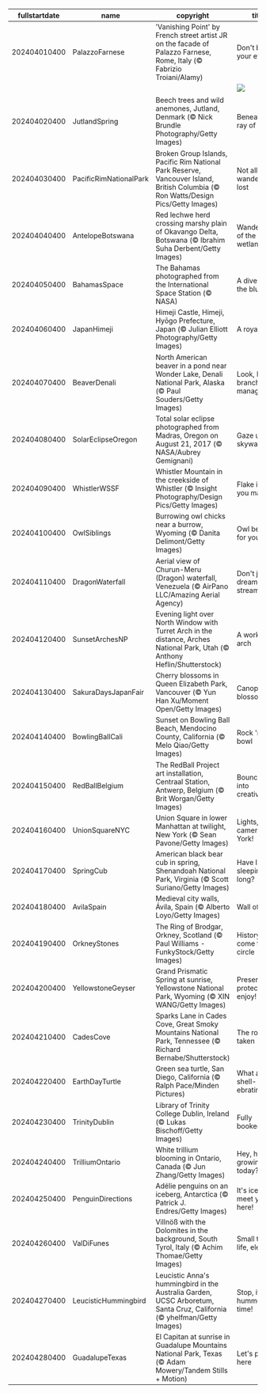 |fullstartdate|name|copyright|title|image|
|--|--|--|--|--|
202404010400|PalazzoFarnese|'Vanishing Point' by French street artist JR on the facade of Palazzo Farnese, Rome, Italy (© Fabrizio Troiani/Alamy)|Don't believe your eyes|![](/en-CA/2024/04/202404010400PalazzoFarnese.jpg)|
||||![](/en-CA/2024/04/.jpg)|
202404020400|JutlandSpring|Beech trees and wild anemones, Jutland, Denmark (© Nick Brundle Photography/Getty Images)|Beneath a ray of light|![](/en-CA/2024/04/202404020400JutlandSpring.jpg)|
202404030400|PacificRimNationalPark|Broken Group Islands, Pacific Rim National Park Reserve, Vancouver Island, British Columbia (© Ron Watts/Design Pics/Getty Images)|Not all who wander are lost|![](/en-CA/2024/04/202404030400PacificRimNationalPark.jpg)|
202404040400|AntelopeBotswana|Red lechwe herd crossing marshy plain of Okavango Delta, Botswana (© Ibrahim Suha Derbent/Getty Images)|Wanderers of the wetlands|![](/en-CA/2024/04/202404040400AntelopeBotswana.jpg)|
202404050400|BahamasSpace|The Bahamas photographed from the International Space Station (© NASA)|A dive into the blue|![](/en-CA/2024/04/202404050400BahamasSpace.jpg)|
202404060400|JapanHimeji|Himeji Castle, Himeji, Hyōgo Prefecture, Japan (© Julian Elliott Photography/Getty Images)|A royal view|![](/en-CA/2024/04/202404060400JapanHimeji.jpg)|
202404070400|BeaverDenali|North American beaver in a pond near Wonder Lake, Denali National Park, Alaska (© Paul Souders/Getty Images)|Look, I'm a branch manager!|![](/en-CA/2024/04/202404070400BeaverDenali.jpg)|
202404080400|SolarEclipseOregon|Total solar eclipse photographed from Madras, Oregon on August 21, 2017 (© NASA/Aubrey Gemignani)|Gaze up, skywatchers!|![](/en-CA/2024/04/202404080400SolarEclipseOregon.jpg)|
202404090400|WhistlerWSSF|Whistler Mountain in the creekside of Whistler (© Insight Photography/Design Pics/Getty Images)|Flake it till you make it|![](/en-CA/2024/04/202404090400WhistlerWSSF.jpg)|
202404100400|OwlSiblings|Burrowing owl chicks near a burrow, Wyoming (© Danita Delimont/Getty Images)|Owl be there for you!|![](/en-CA/2024/04/202404100400OwlSiblings.jpg)|
202404110400|DragonWaterfall|Aerial view of Churun-Meru (Dragon) waterfall, Venezuela (© AirPano LLC/Amazing Aerial Agency)|Don't just dream it, stream it!|![](/en-CA/2024/04/202404110400DragonWaterfall.jpg)|
202404120400|SunsetArchesNP|Evening light over North Window with Turret Arch in the distance, Arches National Park, Utah (© Anthony Heflin/Shutterstock)|A work of arch|![](/en-CA/2024/04/202404120400SunsetArchesNP.jpg)|
202404130400|SakuraDaysJapanFair|Cherry blossoms in Queen Elizabeth Park, Vancouver (© Yun Han Xu/Moment Open/Getty Images)|Canopy of blossoms|![](/en-CA/2024/04/202404130400SakuraDaysJapanFair.jpg)|
202404140400|BowlingBallCali|Sunset on Bowling Ball Beach, Mendocino County, California (© Melo Qiao/Getty Images)|Rock 'n' bowl|![](/en-CA/2024/04/202404140400BowlingBallCali.jpg)|
202404150400|RedBallBelgium|The RedBall Project art installation, Centraal Station, Antwerp, Belgium (© Brit Worgan/Getty Images)|Bouncing into creativity|![](/en-CA/2024/04/202404150400RedBallBelgium.jpg)|
202404160400|UnionSquareNYC|Union Square in lower Manhattan at twilight, New York (© Sean Pavone/Getty Images)|Lights, camera, New York!|![](/en-CA/2024/04/202404160400UnionSquareNYC.jpg)|
202404170400|SpringCub|American black bear cub in spring, Shenandoah National Park, Virginia (© Scott Suriano/Getty Images)|Have I been sleeping too long?|![](/en-CA/2024/04/202404170400SpringCub.jpg)|
202404180400|AvilaSpain|Medieval city walls, Ávila, Spain (© Alberto Loyo/Getty Images)|Wall of fame|![](/en-CA/2024/04/202404180400AvilaSpain.jpg)|
202404190400|OrkneyStones|The Ring of Brodgar, Orkney, Scotland (© Paul Williams - FunkyStock/Getty Images)|History has come full circle|![](/en-CA/2024/04/202404190400OrkneyStones.jpg)|
202404200400|YellowstoneGeyser|Grand Prismatic Spring at sunrise, Yellowstone National Park, Wyoming (© XIN WANG/Getty Images)|Preserve, protect, enjoy!|![](/en-CA/2024/04/202404200400YellowstoneGeyser.jpg)|
202404210400|CadesCove|Sparks Lane in Cades Cove, Great Smoky Mountains National Park, Tennessee (© Richard Bernabe/Shutterstock)|The road not taken|![](/en-CA/2024/04/202404210400CadesCove.jpg)|
202404220400|EarthDayTurtle|Green sea turtle, San Diego, California (© Ralph Pace/Minden Pictures)|What are we shell-ebrating?|![](/en-CA/2024/04/202404220400EarthDayTurtle.jpg)|
202404230400|TrinityDublin|Library of Trinity College Dublin, Ireland (© Lukas Bischoff/Getty Images)|Fully booked!|![](/en-CA/2024/04/202404230400TrinityDublin.jpg)|
202404240400|TrilliumOntario|White trillium blooming in Ontario, Canada (© Jun Zhang/Getty Images)|Hey, how's it growing today?|![](/en-CA/2024/04/202404240400TrilliumOntario.jpg)|
202404250400|PenguinDirections|Adélie penguins on an iceberg, Antarctica (© Patrick J. Endres/Getty Images)|It's ice to meet you all here!|![](/en-CA/2024/04/202404250400PenguinDirections.jpg)|
202404260400|ValDiFunes|Villnöß with the Dolomites in the background, South Tyrol, Italy (© Achim Thomae/Getty Images)|Small town life, elevated|![](/en-CA/2024/04/202404260400ValDiFunes.jpg)|
202404270400|LeucisticHummingbird|Leucistic Anna's hummingbird in the Australia Garden, UCSC Arboretum, Santa Cruz, California (© yhelfman/Getty Images)|Stop, it's hummer time!|![](/en-CA/2024/04/202404270400LeucisticHummingbird.jpg)|
202404280400|GuadalupeTexas|El Capitan at sunrise in Guadalupe Mountains National Park, Texas (© Adam Mowery/Tandem Stills + Motion)|Let's park here|![](/en-CA/2024/04/202404280400GuadalupeTexas.jpg)|
